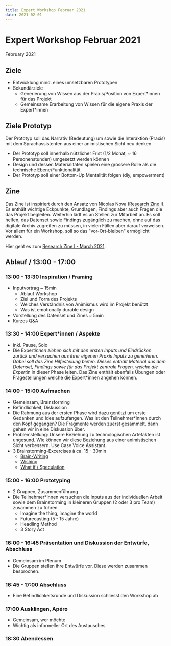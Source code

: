 ```yaml
---
title: Expert Workshop Februar 2021
date: 2021-02-01
---
```

# Expert Workshop Februar 2021
February 2021

## Ziele
- Entwicklung mind. eines umsetzbaren Prototypen
- Sekundärziele
  - Generierung von Wissen aus der Praxis/Position von Expert*innen für das Projekt
  - Gemeinsame Erarbeitung von Wissen für die eigene Praxis der Expert*innen

## Ziele Prototyp
Der Prototyp soll das Narrativ (Bedeutung) um sowie die Interaktion (Praxis) mit dem Sprachassistenten aus einer animistischen Sicht neu denken.

- Der Prototyp soll innerhalb nützlicher Frist (1/2 Monat, ~ 16 Personenstunden) umgesetzt werden können
- Design und dessen Materialitäten spielen eine grössere Rolle als die technische Ebene/Funktionalität
- Der Prototyp soll einer Bottom-Up Mentalität folgen (diy, empowerment)

## Zine
Das Zine ist inspiriert durch den Ansatz von Nicolas Nova ([Research Zine I](https://head.hesge.ch/mobilerepaircultures/research-zine-1/)). Es enthält wichtige Eckpunkte, Grundlagen, Findings aber auch Fragen die das Projekt begleiten. Weiterhin lädt es an Stellen zur Mitarbeit an. Es soll helfen, das Datenset sowie Findings zugänglich zu machen, ohne auf das digitale Archiv zugreifen zu müssen, in vielen Fällen aber darauf verweisen. Vor allem für ein Workshop, soll so das "vor-Ort-bleiben" ermöglicht werden.

Hier geht es zum [Research Zine I - March 2021](output/Research%20Zine%20I%20-%20March%202021.md).

## Ablauf / 13:00 - 17:00
### 13:00 - 13:30 Inspiration / Framing
- Inputvortrag ~ 15min
  - Ablauf Workshop
  - Ziel und Form des Projekts
  - Welches Verständnis von Animismus wird im Projekt benützt
  - Was ist emotionally durable design
- Vorstellung des Datenset und Zines ~ 5min
- Kurzes Q&A

### 13:30 - 14:00 Expert*innen / Aspekte
- inkl. Pause, Solo
- Die Expert*innen ziehen sich mit den ersten Inputs und Eindrücken zurück und versuchen aus ihrer eigenen Praxis Inputs zu generieren. Dabei soll das Zine Hilfestellung bieten. Dieses enthält Material aus dem Datenset, Findings sowie für das Projekt zentrale Fragen, welche die Expert*in in dieser Phase leiten. Das Zine enthält ebenfalls Übungen oder Fragestellungen welche die Expert*innen angehen können.

### 14:00 - 15:00 Aufmachen
- Gemeinsam, Brainstorming
- Befindlichkeit, Diskussion
- Die Rahmung aus der ersten Phase wird dazu genützt um erste Gedanken und Idee aufzufangen. Was ist den Teilnehmer*innen durch den Kopf gegangen? Die Fragmente werden zuerst gesammelt, dann gehen wir in eine Diskussion über.
- Problemstellung: Unsere Beziehung zu technologischen Artefakten ist ungesund. Wie können wir diese Beziehung aus einer animistischen Sicht verbessern. Use Case Voice Assistant.
- 3  Brainstorming-Excercises à ca. 15 - 30min
	- [Brain-Writing](https://blog.hubspot.com/marketing/creative-exercises-better-than-brainstorming)
	- [Wishing](https://blog.hubspot.com/marketing/creative-exercises-better-than-brainstorming)
	- [What if / Speculation](https://business.tutsplus.com/articles/top-brainstorming-techniques--cms-27181)

### 15:00 - 16:00 Prototyping
- 2 Gruppen, Zusammenführung 
- Die Teilnehmer*innen versuchen die Inputs aus der individuellen Arbeit sowie dem Brainstorming in kleineren Gruppen (2 oder 3 pro Team) zusammen zu führen.
	- Imagine the thing, imagine the world
	- Futurecasting (5 - 15 Jahre)
	- Headling Method
	- 3 Story Act
 
### 16:00 - 16:45 Präsentation und Diskussion der Entwürfe, Abschluss
- Gemeinsam im Plenum
- Die Gruppen stellen ihre Entwürfe vor. Diese werden zusammen besprochen.

### 16:45 - 17:00 Abschluss
  - Eine Befindlichkeitsrunde und Diskussion schliesst den Workshop ab

### 17:00 Ausklingen, Apéro
- Gemeinsam, wer möchte
- Wichtig als informeller Ort des Austausches

### 18:30 Abendessen